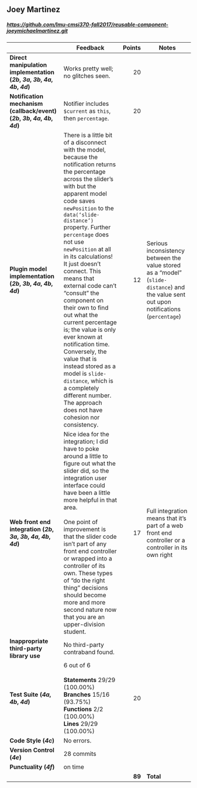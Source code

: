 

## Joey Martinez

##### https://github.com/lmu-cmsi370-fall2017/reusable-component-joeymichaelmartinez.git

| | Feedback | Points | Notes |
| --- | --- | ---: | --- |
| **Direct manipulation implementation (_2b_, _3a_, _3b_, _4a_, _4b_, _4d_)** | Works pretty well; no glitches seen. | 20 |  |
| **Notification mechanism (callback/event) (_2b_, _3b_, _4a_, _4b_, _4d_)** | Notifier includes `$current` as `this`, then `percentage`. | 20 |  |
| **Plugin model implementation (_2b_, _3b_, _4a_, _4b_, _4d_)** | There is a little bit of a disconnect with the model, because the notification returns the percentage across the slider’s with but the apparent model code saves `newPosition` to the `data(‘slide-distance’)` property. Further `percentage` does not use `newPosition` at all in its calculations! It just doesn’t connect. This means that external code can’t “consult” the component on their own to find out what the current percentage is; the value is only ever known at notification time. Conversely, the value that is instead stored as a model is `slide-distance`, which is a completely different number. The approach does not have cohesion nor consistency. | 12 | Serious inconsistency between the value stored as a “model” (`slide-distance`) and the value sent out upon notifications (`percentage`) |
| **Web front end integration (_2b_, _3a_, _3b_, _4a_, _4b_, _4d_)** | Nice idea for the integration; I did have to poke around a little to figure out what the slider did, so the integration user interface could have been a little more helpful in that area.<br><br>One point of improvement is that the slider code isn’t part of any front end controller or wrapped into a controller of its own. These types of “do the right thing” decisions should become more and more second nature now that you are an upper-division student. | 17 | Full integration means that it’s part of a web front end controller or a controller in its own right |
| **Inappropriate third-party library use** | No third-party contraband found. |  |  |
| **Test Suite (_4a_, _4b_, _4d_)** | 6 out of 6<br><br>**Statements** 29/29 (100.00%)<br>**Branches** 15/16 (93.75%)<br>**Functions** 2/2 (100.00%)<br>**Lines** 29/29 (100.00%) | 20 | 
| **Code Style (_4c_)** | No errors. |  |  |
| **Version Control (_4e_)** | 28 commits |  |  |
| **Punctuality (_4f_)** | on time |  |  |
|  |  | **89** | **Total** |
